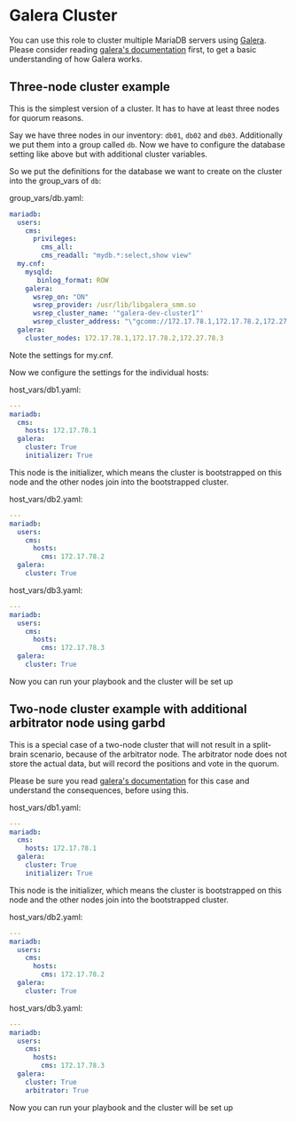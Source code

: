 # Galera Cluster 

You can use this role to cluster multiple MariaDB servers using [Galera](https://galeracluster.com). 
Please consider reading [galera's documentation](https://galeracluster.com/library/training/tutorials/getting-started.html) first, 
to get a basic understanding of how Galera works.

## Three-node cluster example
This is the simplest version of a cluster. It has to have at least three nodes for quorum reasons. 

Say we have three nodes in our inventory: `db01`, `db02` and `db03`. Additionally we put them into a group called `db`. Now we have to configure the database setting like above but with additional cluster variables. 

So we put the definitions for the database we want to create on the cluster into the group_vars of `db`:

group_vars/db.yaml: 
```yaml
mariadb:
  users:
    cms:
      privileges:
        cms_all:
        cms_readall: "mydb.*:select,show view"
  my.cnf:
    mysqld:
       binlog_format: ROW
    galera:
      wsrep_on: "ON"
      wsrep_provider: /usr/lib/libgalera_smm.so
      wsrep_cluster_name: '"galera-dev-cluster1"'
      wsrep_cluster_address: "\"gcomm://172.17.78.1,172.17.78.2,172.27.78.3\""
  galera:
    cluster_nodes: 172.17.78.1,172.17.78.2,172.27.78.3
```
Note the settings for my.cnf.

Now we configure the settings for the individual hosts:

host_vars/db1.yaml:
```yaml
---
mariadb:
  cms:
    hosts: 172.17.78.1
  galera:
    cluster: True
    initializer: True
``` 
This node is the initializer, which means the cluster is bootstrapped on this node and the other nodes join into the bootstrapped cluster.

host_vars/db2.yaml:
```yaml
---
mariadb:
  users:
    cms:
      hosts:
        cms: 172.17.78.2
  galera:
    cluster: True
``` 

host_vars/db3.yaml:
```yaml
---
mariadb:
  users:
    cms:
      hosts:
        cms: 172.17.78.3
  galera:
    cluster: True
``` 
Now you can run your playbook and the cluster will be set up

## Two-node cluster example with additional arbitrator node using garbd

This is a special case of a two-node cluster that will not result in a split-brain scenario, because of the arbitrator node. 
The arbitrator node does not store the actual data, but will record the positions and vote in the quorum. 

Please be sure you read [galera's documentation](https://galeracluster.com/library/kb/two-node-clusters.html) for this case and understand the consequences, before using this. 

host_vars/db1.yaml:
```yaml
---
mariadb:
  cms:
    hosts: 172.17.78.1
  galera:
    cluster: True
    initializer: True
``` 
This node is the initializer, which means the cluster is bootstrapped on this node and the other nodes join into the bootstrapped cluster.

host_vars/db2.yaml:
```yaml
---
mariadb:
  users:
    cms:
      hosts:
        cms: 172.17.78.2
  galera:
    cluster: True
``` 

host_vars/db3.yaml:
```yaml
---
mariadb:
  users:
    cms:
      hosts:
        cms: 172.17.78.3
  galera:
    cluster: True
    arbitrator: True
``` 
Now you can run your playbook and the cluster will be set up
